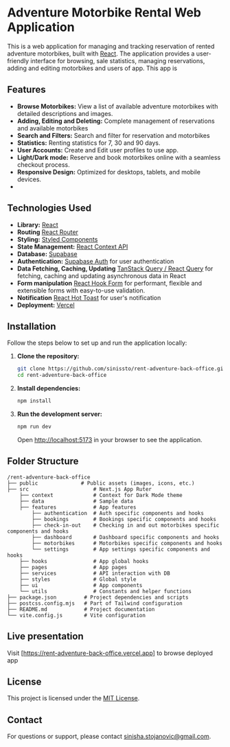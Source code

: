 # Adventure Motorbike Rental Web Application

This is a web application for managing and tracking reservation of rented adventure motorbikes, built with [React](https://react.dev/). The application provides a user-friendly interface for browsing, sale statistics, managing reservations, adding and editing motorbikes and users of app. This app is 

## Features

- **Browse Motorbikes:** View a list of available adventure motorbikes with detailed descriptions and images.
- **Adding, Editing and Deleting:** Complete management of reservations and available motorbikes
- **Search and Filters:** Search and filter for reservation and motorbikes
- **Statistics:** Renting statistics for 7, 30 and 90 days.
- **User Accounts:** Create and Edit user profiles to use app.
- **Light/Dark mode:** Reserve and book motorbikes online with a seamless checkout process.
- **Responsive Design:** Optimized for desktops, tablets, and mobile devices.
- 
## Technologies Used

- **Library:** [React](https://react.dev/)
- **Routing** [React Router](https://reactrouter.com/)
- **Styling:** [Styled Components](https://styled-components.com/) 
- **State Management:** [React Context API](https://reactjs.org/docs/context.html)
- **Database:** [Supabase](https://supabase.com/)
- **Authentication:** [Supabase Auth](https://supabase.com/docs/guides/auth) for user authentication
- **Data Fetching, Caching, Updating** [TanStack Query / React Query](https://tanstack.com/query/latest) for fetching, caching and updating asynchronous data in React
- **Form manipulation** [React Hook Form](https://react-hook-form.com/) for performant, flexible and extensible forms with easy-to-use validation.
- **Notification** [React Hot Toast](https://react-hot-toast.com/) for user's notification
- **Deployment:** [Vercel](https://vercel.com/)

## Installation

Follow the steps below to set up and run the application locally:

1. **Clone the repository:**
   ```bash
   git clone https://github.com/sinissto/rent-adventure-back-office.git
   cd rent-adventure-back-office
   ```

2. **Install dependencies:**
   ```bash
   npm install
   ```

3. **Run the development server:**
   ```bash
   npm run dev
   ```
   Open [http://localhost:5173](http://localhost:5173) in your browser to see the application.

## Folder Structure

```
/rent-adventure-back-office
├── public              # Public assets (images, icons, etc.)
├── src                     # Next.js App Ruter
    ├── context             # Context for Dark Mode theme
    ├── data                # Sample data 
    ├── features            # App features
        ├── authentication  # Auth specific components and hooks
        ├── bookings        # Bookings specific components and hooks
        ├── check-in-out    # Checking in and out motorbikes specific components and hooks
        ├── dashboard       # Dashboard specific components and hooks
        ├── motorbikes      # Motorbikes specific components and hooks
        └── settings        # App settings specific components and hooks
    ├── hooks               # App global hooks
    ├── pages               # App pages
    ├── services            # API interaction with DB
    ├── styles              # Global style
    ├── ui                  # App components
    └── utils               # Constants and helper functions
├── package.json         # Project dependencies and scripts
├── postcss.config.mjs   # Part of Tailwind configuration
├── README.md            # Project documentation
└── vite.config.js       # Vite configuration
```

## Live presentation
Visit [https://rent-adventure-back-office.vercel.app] to browse deployed app

## License

This project is licensed under the [MIT License](LICENSE).

## Contact

For questions or support, please contact [sinisha.stojanovic@gmail.com](mailto:sinisha.stojanovic@gmail.com).
